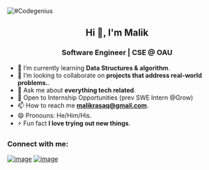 <img src="https://github.com/malikrasaq/malikrasaq/blob/0a3bc70101be79da9c86721a0646c5c79d8d6a96/Twitter%20header.png" alt="#Codegenius">

<h2 align="center">Hi 👋, I'm Malik</h2>
<h3 align="center">Software Engineer | CSE @ OAU</h3>


- 🌱 I’m currently learning **Data Structures & algorithm**.
- 👯 I’m looking to collaborate on **projects that address real-world problems.**.
- 💬 Ask me about **everything tech related**.
- 👀 Open to Internship Opportunities (prev SWE Intern @Grow)
- 📫 How to reach me **malikrasaq@gmail.com**.
- 😄 Pronouns: He/Him/His.
- ⚡ Fun fact **I love trying out new things**.

### Connect with me:
[![image](https://img.shields.io/badge/Twitter-000000?style=for-the-badge&logo=X&logoColor=white)](https://twitter.com/malikoras)
[![image](https://img.shields.io/badge/LinkedIn-0077B5?style=for-the-badge&logo=linkedin&logoColor=white)](https://www.linkedin.com/in/malikrasaq)


